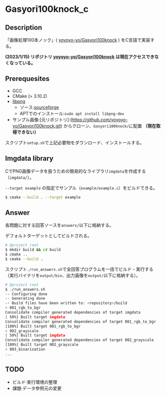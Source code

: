 # Gasyori100knock_c

## Description

「画像処理100本ノック」(
[yoyoyo-yo/Gasyori100knock](https://github.com/yoyoyo-yo/Gasyori100knock) 
) をC言語で実装する。

**(2023/1/15) リポジトリ [yoyoyo-yo/Gasyori100knock](https://github.com/yoyoyo-yo/Gasyori100knock) は現在アクセスできなくなっている。**

## Prerequesites

- GCC
- CMake (> 3.10.2)
- [libpng](http://www.libpng.org/pub/png/libpng.html)
    - ソース:[sourceforge](https://sourceforge.net/projects/libpng/files/)
    - APTでのインストール:`sudo apt install libpng-dev`
- サンプル画像:[元リポジトリ]:(https://github.com/yoyoyo-yo/Gasyori100knock.git) からクローン、`Gasyori100knock/`に配置 **（現在取得できない）**

スクリプト`setup.sh`で上記必要物をダウンロード、インストールする。

## Imgdata library

CでPNG画像データを扱うための簡易的なライブラリ`imgdata`を作成する（`imgdata/`）。

`--target example` の指定でサンプル（`example/example.c`）をビルドできる。

```sh
$ cmake --build . --target example
```

## Answer

各問題に対する回答ソースを`answers/`以下に格納する。

デフォルトターゲットとしてビルドされる。

```sh
# @project root
$ mkdir build && cd build
$ cmake ..
$ cmake --build .
```

スクリプト`./run_answers.sh`で全回答プログラムを一括でビルド・実行する
（実行バイナリを`output/bin`、出力画像を`output/`以下に格納する）。

```sh
# @project root
$ ./run_answers.sh
-- Configuring done
-- Generating done
-- Build files have been written to: <repository>/build
> 001_rgb_to_bgr
Consolidate compiler generated dependencies of target imgdata
[ 50%] Built target imgdata
Consolidate compiler generated dependencies of target 001_rgb_to_bgr
[100%] Built target 001_rgb_to_bgr
> 002_grayscale
[ 50%] Built target imgdata
Consolidate compiler generated dependencies of target 002_grayscale
[100%] Built target 002_grayscale
> 003_binarization
...
```

## TODO

- ビルド·実行環境の整理
- 課題·データ参照元の変更
